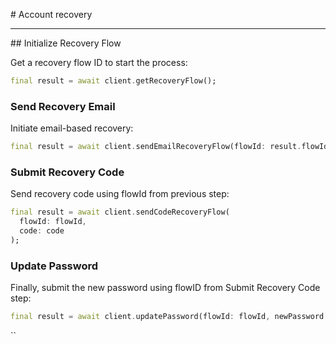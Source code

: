 # Account recovery

---

## Initialize Recovery Flow

Get a recovery flow ID to start the process:

```dart
final result = await client.getRecoveryFlow();
```

### Send Recovery Email

Initiate email-based recovery:

```dart
final result = await client.sendEmailRecoveryFlow(flowId: result.flowId, email: userEmail,);
```

### Submit Recovery Code

Send recovery code using flowId from previous step:

```dart
final result = await client.sendCodeRecoveryFlow(
  flowId: flowId, 
  code: code
);
```

### Update Password

Finally, submit the new password using flowID from Submit Recovery Code step:

```dart
final result = await client.updatePassword(flowId: flowId, newPassword: newPassword,);
```

``